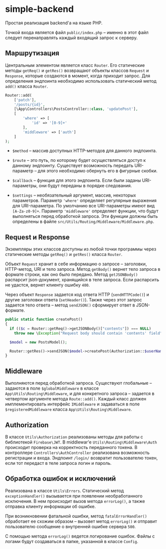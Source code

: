 # simple-backend
Простая реализация backend'а на языке PHP. 

Точкой входа является файл `public/index.php` – именно в этот файл следует перенаправлять каждый входящий запрос к серверу.
## Маршрутизация
Центральным элементом является класс `Router`. Его статические методы `getReq()` и `getRes()` возвращают объекты классов `Request` и `Response`, которые создаются в момент, когда приходит запрос.
Для определения эндпоинта необходимо использовать статический метод `add()` класса `Router`.
```PHP
Router::add(
    ['patch'],
    '/posts/{id}',
    [\App\Controllers\PostsController::class, 'updatePost'],
    [
        'where' => [
            'id' => '[0-9]+'
        ],
        'middleware' => ['auth']
    ]
);
```
* `$method` – массив доступных HTTP-методов для данного эндпоинта. 

* `$route` – это путь, по которому будет осуществляться доступ к данному эндпоинту.
Существует возможность передать URI-параметр – для этого необходимо обернуть его в фигурные скобки.

* `$callback` – функция для этого эндпоинта. Если были заданы URI-параметры, они будут переданы в порядке следования.

* `$settings` – необязательный аргумент, массив, некоторых параметров. 
Параметр `'where'` определяет регулярные выражения для URI-параметра. По умолчанию все URI-параметры имеют вид `[A-Za-z0-9]+`. 
Параметр `'middleware'` определяет функции, что будут выполняться перед обработкой запроса. Эти функции должны быть определены в файле `src/Utils/Routing/Middleware/Middleware.php`.

## Request и Response
Экземпляры этих классов доступны из любой точки программы через статические методы `getReq()` и `getRes()` класса `Router`. 

Объект `Request` хранит в себе информацию о запросе – заголовки, HTTP-метод, URI и тело запроса. Метод `getBody()` вернет тело запроса в формате строки, как оно было передано. Метод `getJSONBody()` распарсит json-документ, хранящийся в теле запроса. Если распарсить не удастся, вернет клиенту ошибку `400`.

Через объект `Response` задается код ответа HTTP (`sendHTTPCode()`) и другие заголовки ответа (`setHeader()`). Также через этот запрос задается тело ответа – метод `sendJSON()` сформирует ответ в JSON-формате.

```PHP
public static function createPost()
{
  if (($c = Router::getReq()->getJSONBody()["contents"]) === NULL)
    throw new \Exception("Request body should contain 'contents' field", 400);

  $model = new PostsModel();

  Router::getRes()->sendJSON($model->createPost(Authorization::$userName, $c));
}
```

## Middleware
Выполняются перед обработкой запроса. Существуют глобальные – задаются в поле `$globalMiddleware` в классе `App\Utils\Routing\Middleware`, и для конкретного запроса – задается в четвертом аргументе метода `Route::add()`. Каждый класс должен имплементировать интерфейс `IMiddleware` и задаваться в поле `$registeredMiddleware` класса `App\Utils\Routing\Middleware`.

## Authorization
В классе `Utils\Authorization` реализованы методы для работы с библиотекой `Firebase\JWT`. В middlewar'e `Utils\Routing\Middleware\Auth` происходит проверка на корректность переданного токена. В контроллере `Controllers\AuthController` реализована возможность регистрации и входа. Эндпоинт `/login/` возвратит пользователю токен, если тот передаст в теле запроса логин и пароль.

## Обработка ошибок и исключений
Реализована в классе `Utils\Errors`. Статический метод `exceptionHandler()` вызывается при появлении необработанного исключения. В нем происходит вызов метода `errorLog()`, а также отправка клиенту информации об ошибке.

При возникновении фатальной ошибки, метод `fatalErrorHandler()` обработает ее схожим образом – вызовет метод `errorLog()` и отправит пользователю сообщение о внутренней ошибке сервера `500`.

С помощью метода `errorLog()` ведется логирование ошибок. Файлы с логами будут создаваться в папке, указанной в классе `Config`.
